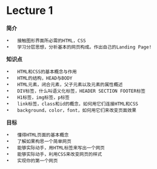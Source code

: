 # Lecture 1

**简介**

	•	接触图形界面所必需的HTML，CSS
	•	学习分层思想，分析基本的网页构成。作出自己的Landing Page!
**知识点**

	•	HTML和CSS的基本概念与作用
	•	HTML的结构，HEAD与BODY 
	•	HTML元素，闭合元素，父子元素以及元素的属性概述
	•	DIV标签，什么叫语义化标签，HEADER SECTION FOOTER标签
	•	H1标签，img标签，p标签
	•	link标签，class和id的概念，如何用它们连接HTML和CSS
	•	background，color，font，如何用它们来改变页面效果
**目标**

	•	懂得HTML页面的基本概念
	•	了解如果构思一个简单网页
	•	能够实际动手，用HTML标签来写出一个网页
	•	能够实际动手，利用CSS来改变网页的样式
	•	实现你的第一个网页
